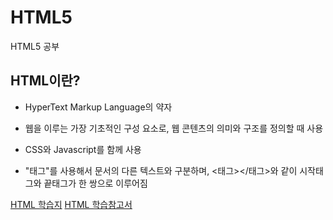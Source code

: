 # HTML5
HTML5 공부

## HTML이란?
* HyperText Markup Language의 약자
* 웹을 이루는 가장 기초적인 구성 요소로, 웹 콘텐츠의 의미와 구조를 정의할 때 사용
* CSS와 Javascript를 함께 사용

* "태그"를 사용해서 문서의 다른 텍스트와 구분하며, <태그></태그>와 같이 시작태그와 끝태그가 한 쌍으로 이루어짐

[HTML 학습지](https://developer.mozilla.org/ko/docs/Learn/HTML)
[HTML 학습참고서](https://developer.mozilla.org/ko/docs/Web/HTML/Reference)
